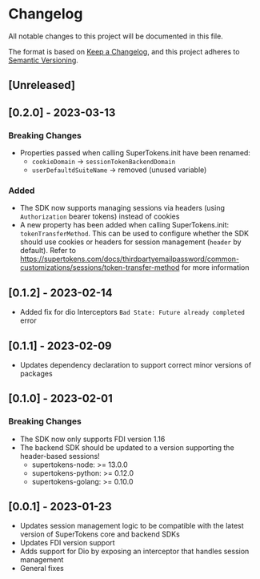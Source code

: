 # Changelog
All notable changes to this project will be documented in this file.

The format is based on [Keep a Changelog](https://keepachangelog.com/en/1.0.0/),
and this project adheres to [Semantic Versioning](https://semver.org/spec/v2.0.0.html).

## [Unreleased]

## [0.2.0] - 2023-03-13

### Breaking Changes

- Properties passed when calling SuperTokens.init have been renamed:
    - `cookieDomain` -> `sessionTokenBackendDomain`
    - `userDefaultdSuiteName` -> removed (unused variable)

### Added

- The SDK now supports managing sessions via headers (using `Authorization` bearer tokens) instead of cookies
- A new property has been added when calling SuperTokens.init: `tokenTransferMethod`. This can be used to configure whether the SDK should use cookies or headers for session management (`header` by default). Refer to https://supertokens.com/docs/thirdpartyemailpassword/common-customizations/sessions/token-transfer-method for more information

## [0.1.2] - 2023-02-14

- Added fix for dio Interceptors `Bad State: Future already completed` error

## [0.1.1] - 2023-02-09

- Updates dependency declaration to support correct minor versions of packages

## [0.1.0] - 2023-02-01

### Breaking Changes

- The SDK now only supports FDI version 1.16
- The backend SDK should be updated to a version supporting the header-based sessions!
    - supertokens-node: >= 13.0.0
    - supertokens-python: >= 0.12.0
    - supertokens-golang: >= 0.10.0

## [0.0.1] - 2023-01-23
- Updates session management logic to be compatible with the latest version of SuperTokens core and backend SDKs
- Updates FDI version support
- Adds support for Dio by exposing an interceptor that handles session management
- General fixes